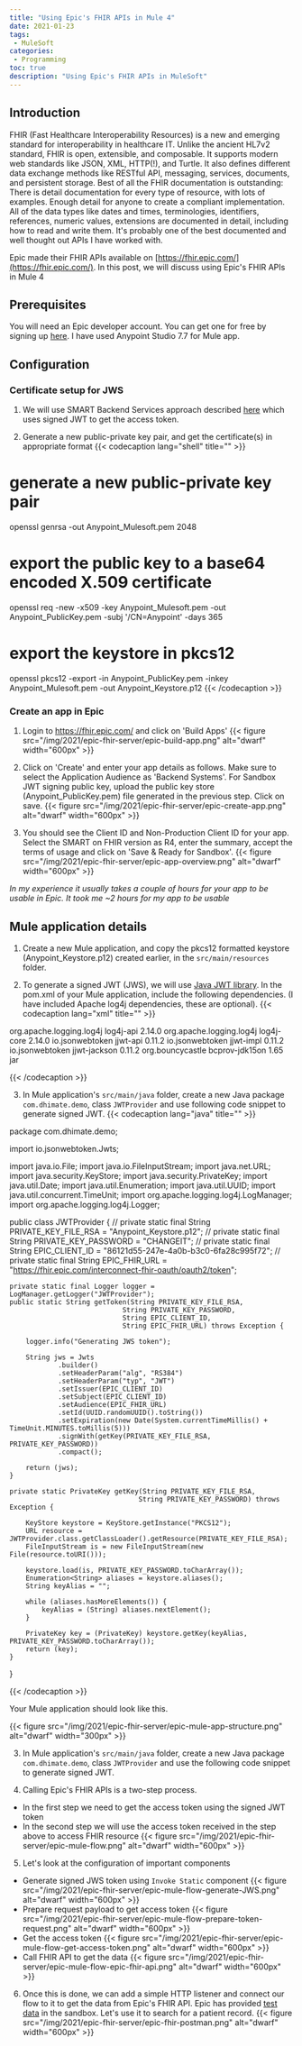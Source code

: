 ```yaml
---
title: "Using Epic's FHIR APIs in Mule 4"
date: 2021-01-23
tags:
 - MuleSoft
categories:
 - Programming
toc: true
description: "Using Epic's FHIR APIs in MuleSoft"
---
```

## Introduction
FHIR (Fast Healthcare Interoperability Resources) is a new and emerging standard for interoperability in healthcare IT. Unlike the ancient HL7v2 standard, FHIR is open, extensible, and composable. It supports modern web standards like JSON, XML, HTTP(!), and Turtle. It also defines different data exchange methods like RESTful API, messaging, services, documents, and persistent storage. Best of all the FHIR documentation is outstanding: There is detail documentation for every type of resource, with lots of examples. Enough detail for anyone to create a compliant implementation. All of the data types like dates and times, terminologies, identifiers, references, numeric values, extensions are documented in detail, including how to read and write them.  It's probably one of the best documented and well thought out APIs I have worked with.

Epic made their FHIR APIs available on [https://fhir.epic.com/](https://fhir.epic.com/). In this post, we will discuss using Epic's FHIR APIs in Mule 4

## Prerequisites 
You will need an Epic developer account. You can get one for free by signing up [here](https://fhir.epic.com/Developer/Index). I have used Anypoint Studio 7.7 for Mule app.

## Configuration
### Certificate setup for JWS
1. We will use SMART Backend Services approach described [here](https://fhir.epic.com/Documentation?docId=oauth2&section=BackendOAuth2Guide) which uses signed JWT to get the access token. 

2. Generate a new public-private key pair, and get the certificate(s) in appropriate format
{{< codecaption lang="shell" title="" >}}
# generate a new public-private key pair
openssl genrsa -out Anypoint_Mulesoft.pem 2048  

# export the public key to a base64 encoded X.509 certificate
openssl req -new -x509 -key Anypoint_Mulesoft.pem -out Anypoint_PublicKey.pem -subj '/CN=Anypoint' -days 365

# export the keystore in pkcs12
openssl pkcs12 -export -in Anypoint_PublicKey.pem -inkey Anypoint_Mulesoft.pem -out Anypoint_Keystore.p12
{{< /codecaption  >}}

### Create an app in Epic
1. Login to https://fhir.epic.com/ and click on 'Build Apps'
{{< figure src="/img/2021/epic-fhir-server/epic-build-app.png" alt="dwarf" width="600px" >}}

2. Click on 'Create' and enter your app details as follows. Make sure to select the Application Audience as 'Backend Systems'. For Sandbox JWT signing public key, upload the public key store (Anypoint_PublicKey.pem) file generated in the previous step. Click on save.
{{< figure src="/img/2021/epic-fhir-server/epic-create-app.png" alt="dwarf" width="600px" >}}


3. You should see the Client ID and Non-Production Client ID for your app. Select the SMART on FHIR version as R4, enter the summary,  accept the terms of usage and click on 'Save & Ready for Sandbox'. 
{{< figure src="/img/2021/epic-fhir-server/epic-app-overview.png" alt="dwarf" width="600px" >}}

*In my experience it usually takes a couple of hours for your app to be usable in Epic. It took me ~2 hours for my app to be usable*

## Mule application details
1. Create a new Mule application, and copy the pkcs12 formatted keystore (Anypoint_Keystore.p12) created earlier, in the `src/main/resources` folder.

2. To generate a signed JWT (JWS), we will use [Java JWT library](https://github.com/jwtk/jjwt). In the pom.xml of your Mule application, include the following dependencies. (I have included Apache log4j dependencies, these are optional).
{{< codecaption lang="xml" title="" >}}

<dependency>
    <groupId>org.apache.logging.log4j</groupId>
    <artifactId>log4j-api</artifactId>
    <version>2.14.0</version>
</dependency>
<dependency>
    <groupId>org.apache.logging.log4j</groupId>
    <artifactId>log4j-core</artifactId>
    <version>2.14.0</version>
</dependency>
<dependency>
    <groupId>io.jsonwebtoken</groupId>
    <artifactId>jjwt-api</artifactId>
    <version>0.11.2</version>
</dependency>
<dependency>
    <groupId>io.jsonwebtoken</groupId>
    <artifactId>jjwt-impl</artifactId>
    <version>0.11.2</version>
</dependency>
<dependency>
    <groupId>io.jsonwebtoken</groupId>
    <artifactId>jjwt-jackson</artifactId> 
    <version>0.11.2</version>
</dependency>
<dependency>
    <groupId>org.bouncycastle</groupId>
    <artifactId>bcprov-jdk15on</artifactId>
    <version>1.65</version>
    <type>jar</type>
</dependency>

{{< /codecaption  >}}

3. In Mule application's `src/main/java` folder, create a new Java package `com.dhimate.demo`, class `JWTProvider` and use following code snippet to generate signed JWT.
{{< codecaption lang="java" title="" >}}

package com.dhimate.demo;

import io.jsonwebtoken.Jwts; 

import java.io.File;
import java.io.FileInputStream;
import java.net.URL;
import java.security.KeyStore;
import java.security.PrivateKey;
import java.util.Date;
import java.util.Enumeration;
import java.util.UUID;
import java.util.concurrent.TimeUnit;
import org.apache.logging.log4j.LogManager;
import org.apache.logging.log4j.Logger;


public class JWTProvider {
//	private static final String PRIVATE_KEY_FILE_RSA = "Anypoint_Keystore.p12";
//	private static final String PRIVATE_KEY_PASSWORD = "CHANGEIT";
//	private static final String EPIC_CLIENT_ID = "86121d55-247e-4a0b-b3c0-6fa28c995f72";
//	private static final String EPIC_FHIR_URL = "https://fhir.epic.com/interconnect-fhir-oauth/oauth2/token";
	
	private static final Logger logger = LogManager.getLogger("JWTProvider");
	public static String getToken(String PRIVATE_KEY_FILE_RSA, 
                                String PRIVATE_KEY_PASSWORD, 
                                String EPIC_CLIENT_ID, 
                                String EPIC_FHIR_URL) throws Exception {
		
		logger.info("Generating JWS token");
		
		String jws = Jwts
				.builder()
				.setHeaderParam("alg", "RS384")
				.setHeaderParam("typ", "JWT")
				.setIssuer(EPIC_CLIENT_ID)
				.setSubject(EPIC_CLIENT_ID)
				.setAudience(EPIC_FHIR_URL)
				.setId(UUID.randomUUID().toString())
				.setExpiration(new Date(System.currentTimeMillis() + TimeUnit.MINUTES.toMillis(5)))
				.signWith(getKey(PRIVATE_KEY_FILE_RSA, PRIVATE_KEY_PASSWORD))
				.compact();
		
		return (jws);
	}

	private static PrivateKey getKey(String PRIVATE_KEY_FILE_RSA, 
                                    String PRIVATE_KEY_PASSWORD) throws Exception {
		
		KeyStore keystore = KeyStore.getInstance("PKCS12");
		URL resource = JWTProvider.class.getClassLoader().getResource(PRIVATE_KEY_FILE_RSA);
		FileInputStream is = new FileInputStream(new File(resource.toURI()));
		
		keystore.load(is, PRIVATE_KEY_PASSWORD.toCharArray());
		Enumeration<String> aliases = keystore.aliases();
		String keyAlias = "";
		
		while (aliases.hasMoreElements()) {
			keyAlias = (String) aliases.nextElement();
		}

		PrivateKey key = (PrivateKey) keystore.getKey(keyAlias, PRIVATE_KEY_PASSWORD.toCharArray());
		return (key);
	}
}
 
{{< /codecaption  >}}

Your Mule application should look like this.

{{< figure src="/img/2021/epic-fhir-server/epic-mule-app-structure.png" alt="dwarf" width="300px" >}}

3. In Mule application's `src/main/java` folder, create a new Java package `com.dhimate.demo`, class `JWTProvider` and use the following code snippet to generate signed JWT.

4. Calling Epic's FHIR APIs is a two-step process. 
  - In the first step we need to get the access token using the signed JWT token
  - In the second step we will use the access token received in the step above to access FHIR resource
{{< figure src="/img/2021/epic-fhir-server/epic-mule-flow.png" alt="dwarf" width="600px" >}}

5. Let's look at the configuration of important components
  - Generate signed JWS token using `Invoke Static` component
    {{< figure src="/img/2021/epic-fhir-server/epic-mule-flow-generate-JWS.png" alt="dwarf" width="600px" >}}
  - Prepare request payload to get access token
    {{< figure src="/img/2021/epic-fhir-server/epic-mule-flow-prepare-token-request.png" alt="dwarf" width="600px" >}}
  - Get the access token
    {{< figure src="/img/2021/epic-fhir-server/epic-mule-flow-get-access-token.png" alt="dwarf" width="600px" >}}
  - Call FHIR API to get the data
    {{< figure src="/img/2021/epic-fhir-server/epic-mule-flow-epic-fhir-api.png" alt="dwarf" width="600px" >}}

6. Once this is done, we can add a simple HTTP listener and connect our flow to it to get the data from Epic's FHIR API. Epic has provided [test data](https://fhir.epic.com/Documentation?docId=testpatients) in the sandbox. Let's use it to search for a patient record.
{{< figure src="/img/2021/epic-fhir-server/epic-fhir-postman.png" alt="dwarf" width="600px" >}}